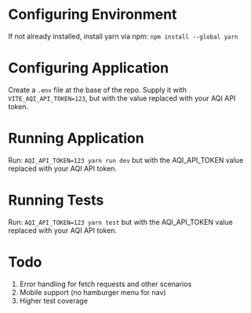# Configuring Environment

If not already installed, install yarn via npm: `npm install --global yarn`

# Configuring Application

Create a `.env` file at the base of the repo. Supply it with `VITE_AQI_API_TOKEN=123`, but with the value replaced with your AQI API token.

# Running Application

Run: `AQI_API_TOKEN=123 yarn run dev` but with the AQI_API_TOKEN value replaced with your AQI API token.

# Running Tests

Run: `AQI_API_TOKEN=123 yarn test` but with the AQI_API_TOKEN value replaced with your AQI API token.

# Todo

1. Error handling for fetch requests and other scenarios
2. Mobile support (no hamburger menu for nav)
3. Higher test coverage
